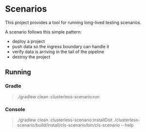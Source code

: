 # Scenarios

This project provides a tool for running long-lived testing scenarios.

A scenario follows this simple pattern:

- deploy a project
- push data so the ingress boundary can handle it
- verify data is arriving in the tail of the pipeline
- destroy the project

## Running

### Gradle

> ./gradlew clean :clusterless-scenario:run

### Console

> ./gradlew clean :clusterless-scenario:installDist
> ./clusterless-scenario/build/install/cls-scenario/bin/cls-scenario --help
